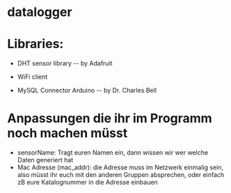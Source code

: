 # datalogger
# Libraries:
-  DHT sensor library​
--    by Adafruit​

-  WiFi client​

-  MySQL Connector Arduino​
--    by Dr. Charles Bell

# Anpassungen die ihr im Programm noch machen müsst
- sensorName: Tragt euren Namen ein, dann wissen wir wer welche Daten generiert hat
- Mac Adresse (mac_addr): die Adresse muss im Netzwerk einmalig sein, also müsst ihr euch mit den anderen Gruppen absprechen, oder einfach zB eure Katalognummer in die Adresse einbauen
